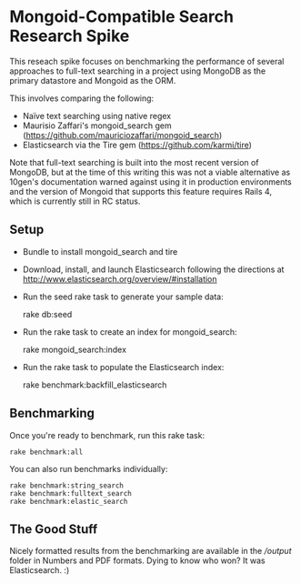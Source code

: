 Mongoid-Compatible Search Research Spike
========================================

This reseach spike focuses on benchmarking the performance of several approaches to full-text searching in a project using MongoDB as the primary datastore and Mongoid as the ORM.

This involves comparing the following:

  * Naïve text searching using native regex
  * Maurisio Zaffari's mongoid_search gem (https://github.com/mauriciozaffari/mongoid_search)
  * Elasticsearch via the Tire gem (https://github.com/karmi/tire)

Note that full-text searching is built into the most recent version of MongoDB, but at the time of this writing this was not a viable alternative as 10gen's documentation warned against using it in production environments and the version of Mongoid that supports this feature requires Rails 4, which is currently still in RC status.

Setup
-----

* Bundle to install mongoid_search and tire
* Download, install, and launch Elasticsearch following the directions at http://www.elasticsearch.org/overview/#installation
* Run the seed rake task to generate your sample data:

    rake db:seed

* Run the rake task to create an index for mongoid_search:

    rake mongoid_search:index

* Run the rake task to populate the Elasticsearch index:

    rake benchmark:backfill_elasticsearch

Benchmarking
------------

Once you're ready to benchmark, run this rake task:

    rake benchmark:all

You can also run benchmarks individually:

    rake benchmark:string_search
    rake benchmark:fulltext_search
    rake benchmark:elastic_search

The Good Stuff
--------------

Nicely formatted results from the benchmarking are available in the _/output_ folder in Numbers and PDF formats. Dying to know who won? It was Elasticsearch. :)


